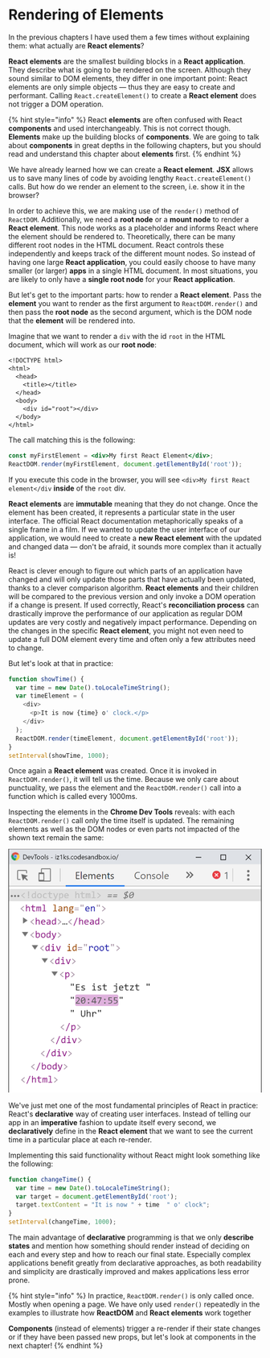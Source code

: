 # Rendering of Elements

In the previous chapters I have used them a few times without explaining them: what actually are **React elements**? 

**React elements** are the smallest building blocks in a **React application**. They describe what is going to be rendered on the screen. Although they sound similar to DOM elements, they differ in one important point: React elements are only simple objects — thus they are easy to create and performant. Calling `React.createElement()` to create a **React element** does not trigger a DOM operation.

{% hint style="info" %}
React **elements** are often confused with React **components** and used interchangeably. This is not correct though. **Elements** make up the building blocks of **components**. We are going to talk about **components** in great depths in the following chapters, but you should read and understand this chapter about **elements** first.
{% endhint %}

We have already learned how we can create a **React element**. **JSX** allows us to save many lines of code by avoiding lengthy `React.createElement()` calls. But how do we render an element to the screen, i.e. show it in the browser?

In order to achieve this, we are making use of the `render()` method of `ReactDOM`. Additionally, we need a **root node** or a **mount node** to render a **React element**. This node works as a placeholder and informs React where the element should be rendered to. Theoretically, there can be many different root nodes in the HTML document. React controls these independently and keeps track of the different mount nodes. So instead of having one large **React application**, you could easily choose to have many smaller \(or larger\) **apps** in a single HTML document. In most situations, you are likely to only have a **single root node** for your **React application**. 

But let's get to the important parts: how to render a **React element**. Pass the **element** you want to render as the first argument to `ReactDOM.render()` and then pass the **root node** as the second argument, which is the DOM node that the **element** will be rendered into. 

Imagine that we want to render a `div` with the id `root` in the HTML document, which will work as our **root node**:

```markup
<!DOCTYPE html>
<html>
  <head>
    <title></title>
  </head>
  <body>
    <div id="root"></div>
  </body>
</html>
```

The call matching this is the following:

```jsx
const myFirstElement = <div>My first React Element</div>;
ReactDOM.render(myFirstElement, document.getElementById('root'));
```

If you execute this code in the browser, you will see `<div>My first React element</div` **inside** of the `root` div.

**React elements** are **immutable** meaning that they do not change. Once the element has been created, it represents a particular state in the user interface. The official React documentation metaphorically speaks of a single frame in a film. If we wanted to update the user interface of our application, we would need to create a **new React element** with the updated and changed data — don't be afraid, it sounds more complex than it actually is!

React is clever enough to figure out which parts of an application have changed and will only update those parts that have actually been updated, thanks to a clever comparison algorithm. **React elements** and their children will be compared to the previous version and only invoke a DOM operation if a change is present. If used correctly, React's **reconciliation process** can drastically improve the performance of our application as regular DOM updates are very costly and negatively impact performance. Depending on the changes in the specific **React element**, you might not even need to update a full DOM element every time and often only a few attributes need to change.

But let's look at that in practice:

```javascript
function showTime() {
  var time = new Date().toLocaleTimeString();
  var timeElement = (
    <div>
      <p>It is now {time} o' clock.</p>
    </div>
  );
  ReactDOM.render(timeElement, document.getElementById('root'));
}
setInterval(showTime, 1000);
```

Once again a **React element** was created. Once it is invoked in `ReactDOM.render()`, it will tell us the time. Because we only care about punctuality, we pass the element and the  `ReactDOM.render()` call into a function which is called every 1000ms.

Inspecting the elements in the **Chrome Dev Tools** reveals: with each `ReactDOM.render()` call only the time itself is updated. The remaining elements as well as the DOM nodes or even parts not impacted of the shown text remain the same:

![React only updates the time, nothing else.](../.gitbook/assets/react-update.png)

We've just met one of the most fundamental principles of React in practice: React's **declarative** way of creating user interfaces. Instead of telling our app in an **imperative** fashion to update itself every second, we **declaratively** define in the **React element** that we want to see the current time in a particular place at each re-render.

Implementing this said functionality without React might look something like the following:

```javascript
function changeTime() {
  var time = new Date().toLocaleTimeString();
  var target = document.getElementById('root');
  target.textContent = "It is now " + time  " o' clock";
}
setInterval(changeTime, 1000);
```

The main advantage of **declarative** programming is that we only **describe states** and mention how something should render instead of deciding on each and every step and how to reach our final state. Especially complex applications benefit greatly from declarative approaches, as both readability and simplicity are drastically improved and makes applications less error prone.



{% hint style="info" %}
In practice, `ReactDOM.render()` is only called once. Mostly when opening a page. We have only used `render()` repeatedly in the examples to illustrate how **ReactDOM** and **React elements** work together

**Components** \(instead of elements\) trigger a re-render if their state changes or if they have been passed new props, but let's look at components in the next chapter!
{% endhint %}



